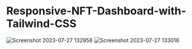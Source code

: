 # Responsive-NFT-Dashboard-with-Tailwind-CSS




![Screenshot 2023-07-27 132958](https://github.com/kunal7216/Responsive-NFT-Dashboard-with-Tailwind-CSS/assets/112888767/9cf9fe04-b343-4733-93f8-922b7730da0b)
![Screenshot 2023-07-27 133016](https://github.com/kunal7216/Responsive-NFT-Dashboard-with-Tailwind-CSS/assets/112888767/33fd674b-fd4a-4a78-b7da-87a9b9fb235f)
